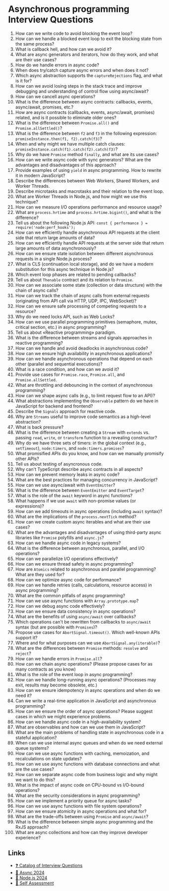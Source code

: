 # Asynchronous programming Interview Questions

1. How can we write code to avoid blocking the event loop?
2. How can we handle a blocked event loop to exit the blocking state from the same process?
3. What is callback hell, and how can we avoid it?
4. What are async generators and iterators, how do they work, and what are their use cases?
5. How do we handle errors in async code?
6. When does try/catch capture async errors and when does it not?
7. Which async abstraction supports the `captureRejections` flag, and what is it for?
8. How can we avoid losing steps in the stack trace and improve debugging and understanding of control flow using async/await?
9. How can we cancell async operations?
10. What is the difference between async contracts: callbacks, events, async/await, promises, etc.?
11. How are async contracts (callbacks, events, async/await, promises) related, and is it possible to eliminate older ones?
12. What is the difference between `Promise.all()` and `Promise.allSettled()`?
13. What is the difference between `f2` and `f3` in the following expression: `promiseInstance.then(f1, f2).catch(f3)`?
14. When and why might we have multiple catch clauses: `promiseInstance.catch(f1).catch(f2).catch(f3)`?
15. Why do we have `Promise` method `finally`, and what are its use cases?
16. How can we write async code with sync generators? What are the advantages and disadvantages of this approach?
17. Provide examples of using `yield` in async programming. How to rewrite it in modern JavaScript?
18. Describe the differences between Web Workers, Shared Workers, and Worker Threads.
19. Describe microtasks and macrotasks and their relation to the event loop.
20. What are Worker Threads in Node.js, and how might we use this technique?
21. How can we measure I/O operations performance and resource usage?
22. What are `process.hrtime` and `process.hrtime.bigint()`, and what is the difference?
23. Tell us about the following Node.js API: `const { performance } = require('node:perf_hooks');`
24. How can we efficiently handle asynchronous API requests at the client side that return large amounts of data?
25. How can we efficiently handle API requests at the server side that return large amounts of data asynchronously?
26. How can we ensure state isolation between different asynchronous requests in a single Node.js process?
27. What is CLS (continuation local storage), and do we have a modern substitution for this async technique in Node.js?
28. Which event loop phases are related to pending callbacks?
29. Tell us about `Thenable` contract and its relation to `Promise`.
30. How can we associate some state (collection or data structure) with the chain of async calls?
31. How can we track the chain of async calls from external requests (originating from API call via HTTP, UDP, IPC, WebSocket)?
32. How can we ensure safe processing of competing requests to a resource?
33. Why do we need locks API, such as Web Locks?
34. How can we use parallel programming primitives (semaphore, mutex, critical section, etc.) in async programming?
35. Tell us about «Reactive programming» paradigm.
36. What is the difference between streams and signals approaches in reactive programming?
37. How can we handle and avoid deadlocks in asynchronous code?
38. How can we ensure high availability in asynchronous applications?
39. How can we handle asynchronous operations that depend on each other (parallel and sequential executions)?
40. What is a race condition, and how can we avoid it?
41. Provide use cases for `Promise.race`, `Promise.all`, and `Promise.allSettled`.
42. What are throttling and debouncing in the context of asynchronous programming?
43. How can we shape async calls (e.g., to limit request flow to an API)?
44. What abstractions implementing the `Observable` pattern do we have in JavaScript for backend and frontend?
45. Describe the `Signals` approach for reactive code.
46. Why are `Streams` useful to improve code semantics as a high-level abstraction?
47. What is back pressure?
48. What is the difference between creating a `Stream` with `extends` vs. passing `read`, `write`, or `transform` function to a revealing constructor?
49. Why do we have three sets of timers: in the global context (e.g., `setTimeout`), `node:timers`, and `node:timers.promises`?
50. What promisified APIs do you know, and how can we manually promisify other APIs?
51. Tell us about testing of asyncronous code.
52. Why can't TypeScript describe async contracts in all aspects?
53. How can we prevent memory leaks in async code?
54. What are the best practices for managing concurrency in JavaScript?
55. How can we use async/await with `EventEmitter`?
56. What is the difference between `EventEmitter` and `EventTarget`?
57. What is the role of the `await` keyword in async functions?
58. What happens if we use `await` with non-promise values (or expressions)?
59. How can we add timeouts in async operations (including `await` syntax)?
60. What are the implications of the `process.nextTick` method?
61. How can we create custom async iterables and what are their use cases?
62. What are the advantages and disadvantages of using third-party async libraries like `Promise` polyfills and `async.js`?
63. How can we handle async code in legacy systems?
64. What is the difference between asynchronous, parallel, and I/O operations?
65. How can we parallelize I/O operations effectively?
66. How can we ensure thread safety in async programming?
67. How are `Atomics` related to asynchronous and parallel programming? What are they used for?
68. How can we optimize async code for performance?
69. How can we handle retries (calls, calculations, resource access) in async programming?
70. What are the common pitfalls of async programming?
71. How can we use async functions with `Array.prototype.map`?
72. How can we debug async code effectively?
73. How can we ensure data consistency in async operations?
74. What are the benefits of using `async/await` over callbacks?
75. Which operations can't be rewritten from callbacks to `async/await` syntax (but are possible with `Promises`)?
76. Propose use cases for `AbortSignal.timeout()`. Which well-known APIs support it?
77. Where and for what purposes can we use `AbortSignal.any(iterable)`?
78. What are the differences between `Promise` methods: `resolve` and `reject`?
79. How can we handle errors in `Promise.all`?
80. How can we chain async operations? (Please propose cases for as many contracts as you know)
81. What is the role of the event loop in async programming?
82. How can we handle long-running async operations? (Processes may exit, results may become obsolete, etc.)
83. How can we ensure idempotency in async operations and when do we need it?
84. Can we write a real-time application in JavaScript and asynchronous programming?
85. How can we ensure the order of async operations? Please suggest cases in which we might experience problems.
86. How can we handle async code in a high-availability system?
87. What are observables and how can we use them in JavaScript?
88. What are the main problems of handling state in asynchronous code in a stateful application?
89. When can we use internal async queues and when do we need external queue systems?
90. How can we use async functions with caching, memoization, and recalculations on state updates?
91. How can we use async functions with database connections and what are the use cases?
92. How can we separate async code from business logic and why might we want to do this?
93. What is the impact of async code on CPU-bound vs I/O-bound operations?
94. What are the security considerations in async programming?
95. How can we implement a priority queue for async tasks?
96. How can we use async functions with file system operations?
97. How can we ensure atomicity in async operations and what for?
98. What are the trade-offs between using `Promise` and `async/await`?
99. What is the difference between simple async programming and the RxJS approach?
100. What are async collections and how can they improve developer experience?

## Links

- [❓ Сatalog of Interview Questions](https://github.com/tshemsedinov/Interview-Questions)
- [🔁 Async 2024](https://github.com/HowProgrammingWorks/Index/blob/master/Courses/Async-2024.md)
- [🚀 Node.js 2024](https://github.com/HowProgrammingWorks/Index/blob/master/Courses/NodeJS-2024.md)
- [🤖 Self Assessment](https://github.com/HowProgrammingWorks/SelfAssessment)
